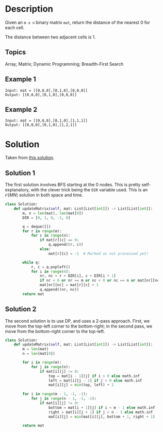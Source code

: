 # Description

Given an `m x n` binary matrix `mat`, return the distance of the nearest 0 for each cell.

The distance between two adjacent cells is 1.

## Topics

Array; Matrix; Dynamic Programming; Breadth-First Search

## Example 1

```
Input: mat = [[0,0,0],[0,1,0],[0,0,0]]
Output: [[0,0,0],[0,1,0],[0,0,0]]
```

## Example 2

```
Input: mat = [[0,0,0],[0,1,0],[1,1,1]]
Output: [[0,0,0],[0,1,0],[1,2,1]]
```

# Solution

Taken from [this solution](https://leetcode.com/problems/01-matrix/solutions/1369741/c-java-python-bfs-dp-solutions-with-picture-clean-concise-o-1-space/).

## Solution 1

The first solution involves BFS starting at the 0 nodes. This is pretty self-explanatory, with the clever trick being the `DIR` variable used. This is an $\mathcal{O}(MN)$ solution in both space and time.

```py
class Solution:
    def updateMatrix(self, mat: List[List[int]]) -> List[List[int]]:
        m, n = len(mat), len(mat[0])
        DIR = [0, 1, 0, -1, 0]

        q = deque([])
        for r in range(m):
            for c in range(n):
                if mat[r][c] == 0:
                    q.append((r, c))
                else:
                    mat[r][c] = -1  # Marked as not processed yet!

        while q:
            r, c = q.popleft()
            for i in range(4):
                nr, nc = r + DIR[i], c + DIR[i + 1]
                if nr < 0 or nr == m or nc < 0 or nc == n or mat[nr][nc] != -1: continue
                mat[nr][nc] = mat[r][c] + 1
                q.append((nr, nc))
        return mat
```

## Solution 2

The second solution is to use DP, and uses a 2-pass approach. First, we move from the top-left corner to the bottom-right; in the second pass, we move from the bottom-right corner to the top-left. 

```py
class Solution:
    def updateMatrix(self, mat: List[List[int]]) -> List[List[int]]:
        m = len(mat)
        n = len(mat[0])

        for i in range(m):
            for j in range(n):
                if mat[i][j] != 0:
                    top = mat[i - 1][j] if i > 0 else math.inf
                    left = mat[i][j - 1] if j > 0 else math.inf
                    mat[i][j] = min(top, left) + 1
        
        for i in range(m - 1, -1, -1):
            for j in range(n - 1, -1, -1):
                if mat[i][j] != 0:
                    bottom = mat[i + 1][j] if i < m - 1 else math.inf
                    right = mat[i][j + 1] if j < n - 1 else math.inf
                    mat[i][j] = min(mat[i][j], bottom + 1, right + 1)
        
        return mat
        
```
